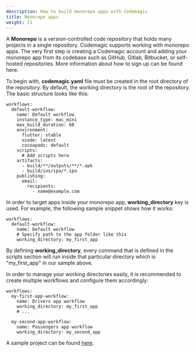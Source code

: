 ```yaml
---
description: How to build monorepo apps with Codemagic
title: Monorepo apps
weight: 11
---
```


A **Monorepo** is a version-controlled code repository that holds many projects in a single repository. Codemagic supports working with monorepo apps. The very first step is creating a Codemagic account and adding your monorepo app from its codebase such as GitHub, Gitlab, Bitbucket, or self-hosted repositories. More information about how to sign up can be found here.

To begin with, **codemagic.yaml** file must be created in the root directory of the repository. By default, the working directory is the root of the repository. The basic structure looks like this:

```
workflows:
  default-workflow:
    name: Default workflow
    instance_type: mac_mini
    max_build_duration: 60
    environment:
      flutter: stable
      xcode: latest
      cocoapods: default
    scripts:
      # Add scripts here
    artifacts:
      - build/**/outputs/**/*.apk
      - build/ios/ipa/*.ipa
    publishing:
      email:
        recipients:
          - name@example.com
```

In order to target apps inside your monorepo app, **working_directory** key is used. For example, the following sample snippet shows how it works:

```
workflows:
  default-workflow:
    name: Default workflow
    # Specify path to the app folder like this
    working_directory: my_first_app
```

By defining **working_directory**, every command that is defined in the scripts section will run inside that particular directory which is "my_first_app" in our sample above.

In order to manage your working directories easily, it is recommended to create multiple workflows and configure them accordingly:

```
workflows:
  my-first-app-workflow:
    name: Drivers app workflow
    working_directory: my_first_app
    # ...

  my-second-app-workflow:
    name: Passengers app workflow
    working_directory: my_second_app
```

A sample project can be found [here](https://github.com/codemagic-ci-cd/codemagic-sample-projects/blob/main/codemagic.yaml).
